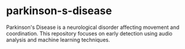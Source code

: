 # parkinson-s-disease
Parkinson's Disease is a neurological disorder affecting movement and coordination. This repository focuses on early detection using audio analysis and machine learning techniques.
